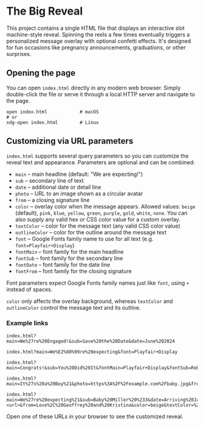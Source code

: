 # The Big Reveal

This project contains a single HTML file that displays an interactive slot machine-style reveal. Spinning the reels a few times eventually triggers a personalized message overlay with optional confetti effects. It's designed for fun occasions like pregnancy announcements, graduations, or other surprises.

## Opening the page

You can open `index.html` directly in any modern web browser. Simply double-click the file or serve it through a local HTTP server and navigate to the page.

```
open index.html            # macOS
# or
xdg-open index.html        # Linux
```

## Customizing via URL parameters

`index.html` supports several query parameters so you can customize the reveal text and appearance. Parameters are optional and can be combined:

- `main` – main headline (default: "We are expecting!")
- `sub` – secondary line of text
- `date` – additional date or detail line
- `photo` – URL to an image shown as a circular avatar
- `from` – a closing signature line
- `color` – overlay color when the message appears. Allowed values: `beige` (default), `pink`, `blue`, `yellow`, `green`, `purple`, `gold`, `white`, `none`. You can also supply any valid hex or CSS color value for a custom overlay.
- `textColor` – color for the message text (any valid CSS color value)
- `outlineColor` – color for the outline around the message text
- `font` – Google Fonts family name to use for all text (e.g. `font=Playfair+Display`)
- `fontMain` – font family for the main headline
- `fontSub` – font family for the secondary line
- `fontDate` – font family for the date line
- `fontFrom` – font family for the closing signature

Font parameters expect Google Fonts family names just like `font`, using `+` instead of spaces.

`color` only affects the overlay background, whereas `textColor` and `outlineColor` control the message text and its outline.

### Example links

```
index.html?main=We%27re%20Engaged!&sub=Save%20the%20Date&date=June%202024
```

```
index.html?main=We%E2%80%99re%20expecting&font=Playfair+Display
```

```
index.html?main=Congrats!&sub=You%20Did%20It&fontMain=Playfair+Display&fontSub=Roboto+Slab
```

```
index.html?main=It%27s%20a%20Boy%21&photo=https%3A%2F%2Fexample.com%2Fbaby.jpg&from=Love%2C%20Alice%20and%20Bob&color=coral
```

```
index.html?main=We%27re%20expecting%21&sub=Baby%20Miller%20%233&date=Arriving%20January%202026&photo=<url>&from=Love%2C%20Geoffrey%20and%20Kristina&color=beige&textColor=%23000000&outlineColor=%23888888
```

Open one of these URLs in your browser to see the customized reveal.
